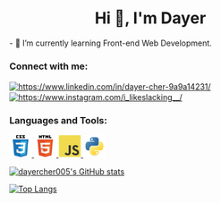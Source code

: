 
<h1 align="center">Hi 👋, I'm Dayer</h1>
- 🌱 I’m currently learning Front-end Web Development.

<h3 align="left">Connect with me:</h3>
<p align="left">
<a href="[[https://linkedin.com/in/https://www.linkedin.com/in/dayer-cher-9a9a14231/](https://www.linkedin.com/in/dayer-cher-9a9a14231/](https://www.linkedin.com/in/dayer-cher-9a9a14231/))" target="blank"><img align="center" src="https://raw.githubusercontent.com/rahuldkjain/github-profile-readme-generator/master/src/images/icons/Social/linked-in-alt.svg" alt="https://www.linkedin.com/in/dayer-cher-9a9a14231/" height="30" width="40" /></a>
<a href="https://instagram.com/https://www.instagram.com/i_likeslacking__/" target="blank"><img align="center" src="https://raw.githubusercontent.com/rahuldkjain/github-profile-readme-generator/master/src/images/icons/Social/instagram.svg" alt="https://www.instagram.com/i_likeslacking__/" height="30" width="40" /></a>
</p>

<h3 align="left">Languages and Tools:</h3>
<p align="left"> <a href="https://www.w3schools.com/css/" target="_blank" rel="noreferrer"> <img src="https://raw.githubusercontent.com/devicons/devicon/master/icons/css3/css3-original-wordmark.svg" alt="css3" width="40" height="40"/> </a> <a href="https://www.w3.org/html/" target="_blank" rel="noreferrer"> <img src="https://raw.githubusercontent.com/devicons/devicon/master/icons/html5/html5-original-wordmark.svg" alt="html5" width="40" height="40"/> </a> <a href="https://developer.mozilla.org/en-US/docs/Web/JavaScript" target="_blank" rel="noreferrer"> <img src="https://raw.githubusercontent.com/devicons/devicon/master/icons/javascript/javascript-original.svg" alt="javascript" width="40" height="40"/> </a> <a href="https://www.python.org" target="_blank" rel="noreferrer"> <img src="https://raw.githubusercontent.com/devicons/devicon/master/icons/python/python-original.svg" alt="python" width="40" height="40"/> </a> </p>

[![dayercher005's GitHub stats](https://github-readme-stats.vercel.app/api?username=dayercher005)](https://github.com/anuraghazra/github-readme-stats)

[![Top Langs](https://github-readme-stats.vercel.app/api/top-langs/?username=dayercher005&layout=pie)](https://github.com/anuraghazra/github-readme-stats)
